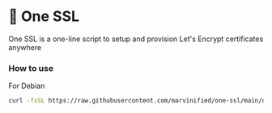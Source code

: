# 🔐 One SSL
One SSL is a one-line script to setup and provision Let's Encrypt certificates anywhere

### How to use 

For Debian

```sh
curl -fsSL https://raw.githubusercontent.com/marvinified/one-ssl/main/debian.sh | bash -s example.com marvin@example.com
```


